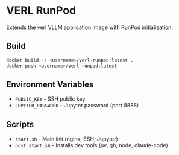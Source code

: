 # VERL RunPod

Extends the verl VLLM application image with RunPod initialization.

## Build

```bash
docker build -t <username>/verl-runpod:latest .
docker push <username>/verl-runpod:latest
```

## Environment Variables

- `PUBLIC_KEY` - SSH public key
- `JUPYTER_PASSWORD` - Jupyter password (port 8888)

## Scripts

- `start.sh` - Main init (nginx, SSH, Jupyter)
- `post_start.sh` - Installs dev tools (uv, gh, node, claude-code)